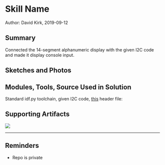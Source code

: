 #  Skill Name

Author: David Kirk, 2019-09-12

## Summary
Connected the 14-segment alphanumeric display with the given I2C code and made it display console input.

## Sketches and Photos


## Modules, Tools, Source Used in Solution
Standard idf.py toolchain, given I2C code, [this](https://github.com/adafruit/Adafruit_LED_Backpack/blob/master/Adafruit_LEDBackpack.cpp) header file: 

## Supporting Artifacts
[![](http://img.youtube.com/vi/cmDh5LTRQlE/0.jpg)](http://www.youtube.com/watch?v=cmDh5LTRQlE "Alphanumeric display demo")


-----

## Reminders
- Repo is private
